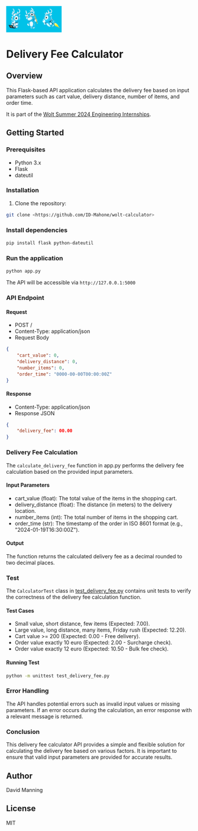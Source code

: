 <img src="./logo-wolt.png" width="150" />

# Delivery Fee Calculator

## Overview

This Flask-based API application calculates the delivery fee based on input parameters such as cart value, 
delivery distance, number of items, and order time.

It is part of the [Wolt Summer 2024 Engineering Internships](https://github.com/woltapp/engineering-internship-2024).

## Getting Started

### Prerequisites

- Python 3.x
- Flask
- dateutil

### Installation

1. Clone the repository:

```bash
git clone <https://github.com/ID-Mahone/wolt-calculator>
```

### Install dependencies

```bash
pip install flask python-dateutil
```

### Run the application

```bash
python app.py
```

The API will be accessible via `http://127.0.0.1:5000`

### API Endpoint

#### Request

- POST /
- Content-Type: application/json
- Request Body
```json
{
    "cart_value": 0,
    "delivery_distance": 0,
    "number_items": 0,
    "order_time": "0000-00-00T00:00:00Z"
}
```

#### Response
- Content-Type: application/json
- Response JSON
```json
{
    "delivery_fee": 00.00
}
```

### Delivery Fee Calculation 

The `calculate_delivery_fee` function in app.py performs the delivery fee calculation based on the provided input parameters.

#### Input Parameters

- cart_value (float): The total value of the items in the shopping cart.
- delivery_distance (float): The distance (in meters) to the delivery location.
- number_items (int): The total number of items in the shopping cart.
- order_time (str): The timestamp of the order in ISO 8601 format (e.g., "2024-01-19T16:30:00Z").

#### Output

The function returns the calculated delivery fee as a decimal rounded to two decimal places.

### Test

The `CalculatorTest` class in [test_delivery_fee.py](./test_delivery_fee.py) contains unit tests to verify the correctness 
of the delivery fee calculation function.

#### Test Cases

- Small value, short distance, few items (Expected: 7.00).
- Large value, long distance, many items, Friday rush (Expected: 12.20).
- Cart value >= 200 (Expected: 0.00 - Free delivery).
- Order value exactly 10 euro (Expected: 2.00 - Surcharge check).
- Order value exactly 12 euro (Expected: 10.50 - Bulk fee check).

#### Running Test

```bash
python -m unittest test_delivery_fee.py
```

### Error Handling

The API handles potential errors such as invalid input values or missing parameters. If an error occurs during the calculation, an error response with a relevant message is returned.

### Conclusion

This delivery fee calculator API provides a simple and flexible solution for calculating the delivery fee based on various factors. It is important to ensure that valid input parameters are provided for accurate results.

## Author

David Manning

## License

MIT